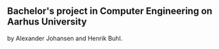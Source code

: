 ## Bachelor's project in Computer Engineering on Aarhus University 
by Alexander Johansen and Henrik Buhl. 
